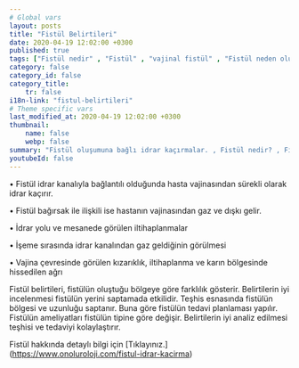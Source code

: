 ```yaml
---
# Global vars
layout: posts
title: "Fistül Belirtileri"
date: 2020-04-19 12:02:00 +0300
published: true
tags: ["Fistül nedir" , "Fistül" , "vajinal fistül" , "Fistül neden olur", "Fistül nerede olur", "Fistül ameliyatı", "kadınlarda idrar kaçırma", "idrar kaçırma" , "fistül nedeni" , "fistül belirti" , "fistül teşhis" , "fistül tipleri" , "anal fistül" , "perianal fistül" , "vezikovajinal fistül" , "üreterovajinal fistül" , "üretrovajinal fistül" , "Vezikouterin fistül" , "uterovajinal fistül" , "Rektovajinal fistül" , "perianal ", "vezikovajinal", "üreterovajinal" , "üretrovajinal", "Vezikouterin", "uterovajinal" , "Rektovajinal", "idrar yolu fistül", "fistül tedavi", "fistül çözüm"]
category: false
category_id: false
category_title:
    tr: false
i18n-link: "fistul-belirtileri"
# Theme specific vars
last_modified_at: 2020-04-19 12:02:00 +0300
thumbnail:
    name: false
    webp: false
summary: "Fistül oluşumuna bağlı idrar kaçırmalar. , Fistül nedir? , Fistül neden oluşur? , Fistül nerelerde oluşur?, Fistülün tedavi yöntemleri nelerdir?, Fistül ameliyatları nasıl yapılır? "
youtubeId: false
---
```






•	Fistül idrar kanalıyla bağlantılı olduğunda hasta vajinasından sürekli olarak idrar kaçırır.

•	Fistül bağırsak ile ilişkili ise hastanın vajinasından gaz ve dışkı gelir.

•	İdrar yolu ve mesanede görülen iltihaplanmalar

•	İşeme sırasında idrar kanalından gaz geldiğinin görülmesi

•	Vajina çevresinde görülen kızarıklık, iltihaplanma ve karın bölgesinde hissedilen ağrı

Fistül belirtileri, fistülün oluştuğu bölgeye göre farklılık gösterir. Belirtilerin iyi incelenmesi fistülün yerini saptamada etkilidir. Teşhis esnasında fistülün bölgesi ve uzunluğu saptanır. Buna göre fistülün tedavi planlaması yapılır. Fistülün ameliyatları fistülün tipine göre değişir. Belirtilerin iyi analiz edilmesi teşhisi ve tedaviyi kolaylaştırır.


Fistül hakkında detaylı bilgi için [Tıklayınız.] (https://www.onoluroloji.com/fistul-idrar-kacirma)
